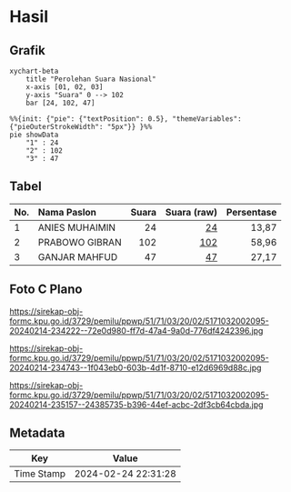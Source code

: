 # Hasil

## Grafik

```mermaid
xychart-beta
    title "Perolehan Suara Nasional"
    x-axis [01, 02, 03]
    y-axis "Suara" 0 --> 102
    bar [24, 102, 47]
```

```mermaid
%%{init: {"pie": {"textPosition": 0.5}, "themeVariables": {"pieOuterStrokeWidth": "5px"}} }%%
pie showData
    "1" : 24
    "2" : 102
    "3" : 47
```

## Tabel

| No. | Nama Paslon    | Suara | Suara (raw) | Persentase |
|:--- |:-------------- | -----:| -----------:| ----------:|
| 1   | ANIES MUHAIMIN | 24    | [24][p-1]   | 13,87      |
| 2   | PRABOWO GIBRAN | 102   | [102][p-2]  | 58,96      |
| 3   | GANJAR MAHFUD  | 47    | [47][p-3]   | 27,17      |


[p-1]: https://github.com/gigit-pemilu/pemilu-2024/blob/main/pilpres/hitung-suara/sub/51-bali/sub/71-kota-denpasar/sub/03-denpasar-barat/sub/2002-pemecutan-kelod/sub/095-tps/sub/paslon-1.txt
[p-2]: https://github.com/gigit-pemilu/pemilu-2024/blob/main/pilpres/hitung-suara/sub/51-bali/sub/71-kota-denpasar/sub/03-denpasar-barat/sub/2002-pemecutan-kelod/sub/095-tps/sub/paslon-2.txt
[p-3]: https://github.com/gigit-pemilu/pemilu-2024/blob/main/pilpres/hitung-suara/sub/51-bali/sub/71-kota-denpasar/sub/03-denpasar-barat/sub/2002-pemecutan-kelod/sub/095-tps/sub/paslon-3.txt

## Foto C Plano

https://sirekap-obj-formc.kpu.go.id/3729/pemilu/ppwp/51/71/03/20/02/5171032002095-20240214-234222--72e0d980-ff7d-47a4-9a0d-776df4242396.jpg

https://sirekap-obj-formc.kpu.go.id/3729/pemilu/ppwp/51/71/03/20/02/5171032002095-20240214-234743--1f043eb0-603b-4d1f-8710-e12d6969d88c.jpg

https://sirekap-obj-formc.kpu.go.id/3729/pemilu/ppwp/51/71/03/20/02/5171032002095-20240214-235157--24385735-b396-44ef-acbc-2df3cb64cbda.jpg


## Metadata

| Key        | Value               |
| ---------- | ------------------- |
| Time Stamp | 2024-02-24 22:31:28 |



